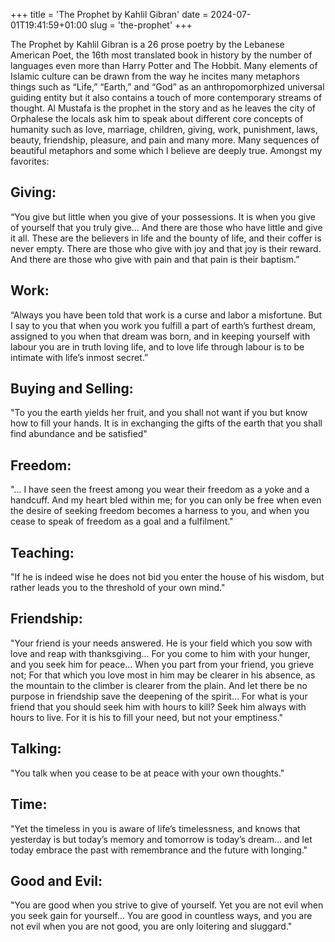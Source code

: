 +++
title = 'The Prophet by Kahlil Gibran'
date = 2024-07-01T19:41:59+01:00
slug = 'the-prophet'
+++

The Prophet by Kahlil Gibran is a 26 prose poetry by the Lebanese American Poet, the 16th most translated book in history by the number of languages even more than Harry Potter and The Hobbit. Many elements of Islamic culture can be drawn from the way he incites many metaphors things such as “Life,” “Earth,” and “God” as an anthropomorphized universal guiding entity but it also contains a touch of more contemporary streams of thought. Al Mustafa is the prophet in the story and as he leaves the city of Orphalese the locals ask him to speak about different core concepts of humanity such as love, marriage, children, giving, work, punishment, laws, beauty, friendship, pleasure, and pain and many more. Many sequences of beautiful metaphors and some which I believe are deeply true. Amongst my favorites:

## Giving:

 “You give but little when you give of your possessions. It is when you give of yourself that you truly give... And there are those who have little and give it all. These are the believers in life and the bounty of life, and their coffer is never empty. There are those who give with joy and that joy is their reward. And there are those who give with pain and that pain is their baptism.” 

## Work: 

“Always you have been told that work is a curse and labor a misfortune. But I say to you that when you work you fulfill a part of earth’s furthest dream, assigned to you when that dream was born, and in keeping yourself with labour you are in truth loving life, and to love life through labour is to be intimate with life’s inmost secret.”

## Buying and Selling:

"To you the earth yields her fruit, and you shall not want if you but know how to fill your hands. It is in exchanging the gifts of the earth that you shall find abundance and be satisfied"

## Freedom: 

"... I have seen the freest among you wear their freedom as a yoke and a handcuff. And my heart bled within me; for you can only be free when even the desire of seeking freedom becomes a harness to you, and when you cease to speak of freedom as a goal and a fulfilment."

## Teaching:

"If he is indeed wise he does not bid you enter the house of his wisdom, but rather leads you to the threshold of your own mind."

## Friendship:

"Your friend is your needs answered. He is your field which you sow with love and reap with thanksgiving… For you come to him with your hunger, and you seek him for peace… When you part from your friend, you grieve not; For that which you love most in him may be clearer in his absence, as the mountain to the climber is clearer from the plain. And let there be no purpose in friendship save the deepening of the spirit… For what is your friend that you should seek him with hours to kill? Seek him always with hours to live. For it is his to fill your need, but not your emptiness."

## Talking: 

"You talk when you cease to be at peace with your own thoughts."

## Time:

"Yet the timeless in you is aware of life’s timelessness, and knows that yesterday is but today’s memory and tomorrow is today’s dream… and let today embrace the past with remembrance and the future with longing."

## Good and Evil:

"You are good when you strive to give of yourself. Yet you are not evil when you seek gain for yourself… You are good in countless ways, and you are not evil when you are not good, you are only loitering and sluggard."
